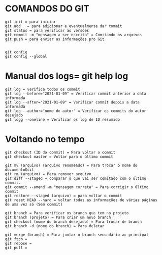 # COMANDOS DO GIT

    git init = para iniciar
    git add . = para adicionar e eventualmente dar commit
    git status = para verificar as versões
    git commit -m "mensagem a ser escrita" = Comitando os arquivos
    git push = para enviar as informações pro Git


    git config
    git config --global


# Manual dos logs= git help log

    git log = verifica todos os commit
    git log --before="2021-01-09" = Verificar commit anterior a data informada
    git log --after="2021-01-09" = Verificar commit depois a data informada
    git log --author="nome do autor" = Verificar os commits do autor desejado
    git logg --oneline = Verificar os log de ID resumido

# Voltando no tempo

    git checkout (ID do commit) = Para voltar o commit
    git checkout master = Voltar para o último commit

    git mv (arquivo) (arquivo renomeado) = Para trocar o nome do documentoQuit
    git rm (arquivo) = Para remover arquivo
    git diff --staged = comparar o que vai ser comitado com o último commit.
    git commit --amend -m "mensagem correta" = Para corrigir o último commit
    git restore --staged (arquivo) = para voltar o commit
    git reset HEAD --hard = voltar todas as informações de várias páginas de uma vez só (Sem commit)

    git branch = Para verificar os branch que tem no projeto
    git branch (projeto) = Para criar um novo branch 
    git checkout (nome do branch desejado) = Para trocar de branch
    git branch -d (nome do branch) = Para deletar

    git merge (branch) = Para juntar o branch secundário ao principal
    git ftch =
    git repose =  
    git pull =